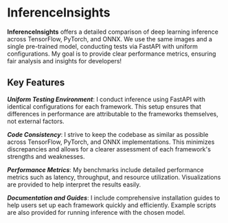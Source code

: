# InferenceInsights
__InferenceInsights__ offers a detailed comparison of deep learning inference across TensorFlow, PyTorch, and ONNX. We use the same images and a single pre-trained model, conducting tests via FastAPI with uniform configurations. My goal is to provide clear performance metrics, ensuring fair analysis and insights for developers!

## Key Features
__*Uniform Testing Environment*__: I conduct inference using FastAPI with identical configurations for each framework. This setup ensures that differences in performance are attributable to the frameworks themselves, not external factors.

__*Code Consistency*__: I strive to keep the codebase as similar as possible across TensorFlow, PyTorch, and ONNX implementations. This minimizes discrepancies and allows for a clearer assessment of each framework's strengths and weaknesses.

__*Performance Metrics*__: My benchmarks include detailed performance metrics such as latency, throughput, and resource utilization. Visualizations are provided to help interpret the results easily.

__*Documentation and Guides*__: I include comprehensive installation guides to help users set up each framework quickly and efficiently. Example scripts are also provided for running inference with the chosen model.

